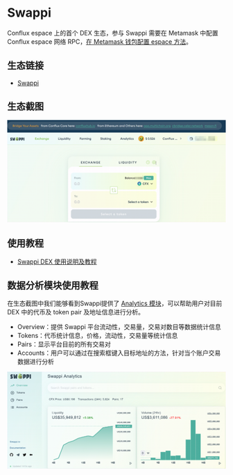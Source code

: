 # Swappi

Conflux espace 上的首个 DEX 生态，参与 Swappi 需要在 Metamask 中配置 Conflux espace 网络 RPC，[在 Metamask 钱包配置 espace 方法](https://conflux-wiki.github.io/conflux-wiki/development/espace-wallet/#metamask-conflux-espace)。

## 生态链接

- [Swappi](https://app.swappi.io/)

## 生态截图

![homepage](./figure/微信截图_20220418091753.png)


## 使用教程

- [Swappi DEX 使用说明及教程](https://forum.conflux.fun/t/swappidex/14693)

## 数据分析模块使用教程

在生态截图中我们能够看到Swappi提供了 [Analytics 模块](https://info.swappi.io/)，可以帮助用户对目前 DEX 中的代币及 token pair 及地址信息进行分析。

- Overview：提供 Swappi 平台流动性，交易量，交易对数目等数据统计信息
- Tokens：代币统计信息，价格，流动性，交易量等统计信息
- Pairs：显示平台目前的所有交易对
- Accounts：用户可以通过在搜索框键入目标地址的方法，针对当个账户交易数据进行分析

![analysis](./figure/微信截图_20220418095633.png)